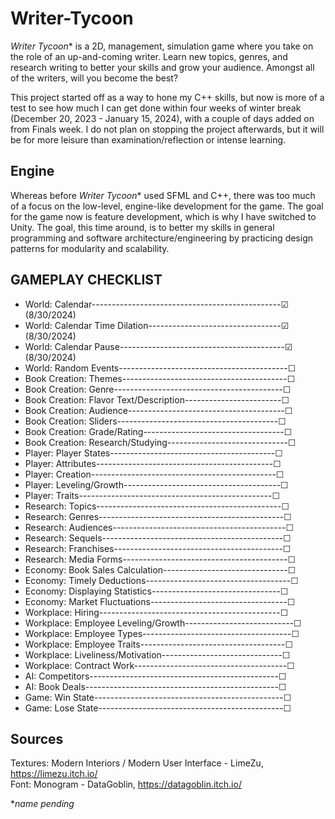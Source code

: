 # Writer-Tycoon
_Writer Tycoon_* is a 2D, management, simulation game where you take on the role of an up-and-coming writer. Learn new topics, genres, and research writing to better your skills and grow your audience. Amongst all of the writers, will you become the best?

This project started off as a way to hone my C++ skills, but now is more of a test to see how much I can get done within four weeks of winter break (December 20, 2023 - January 15, 2024), with a couple of days added on from Finals week. I do not plan on stopping the project afterwards, but it will be for more leisure than examination/reflection or intense learning.

## Engine
Whereas before _Writer Tycoon_* used SFML and C++, there was too much of a focus on the low-level, engine-like development for the game. The goal for the game now is feature development, which is why I have switched to Unity. The goal, this time around, is to better my skills in general programming and software architecture/engineering by practicing design patterns for modularity and scalability.

## GAMEPLAY CHECKLIST
* World: Calendar-----------------------------------------------☑ (8/30/2024)
* World: Calendar Time Dilation---------------------------------☑ (8/30/2024)
* World: Calendar Pause-----------------------------------------☑ (8/30/2024)
* World: Random Events------------------------------------------☐
* Book Creation: Themes-----------------------------------------☐
* Book Creation: Genre------------------------------------------☐
* Book Creation: Flavor Text/Description------------------------☐
* Book Creation: Audience---------------------------------------☐
* Book Creation: Sliders----------------------------------------☐
* Book Creation: Grade/Rating-----------------------------------☐
* Book Creation: Research/Studying------------------------------☐
* Player: Player States-----------------------------------------☐
* Player: Attributes--------------------------------------------☐
* Player: Creation----------------------------------------------☐
* Player: Leveling/Growth---------------------------------------☐
* Player: Traits------------------------------------------------☐
* Research: Topics----------------------------------------------☐
* Research: Genres----------------------------------------------☐
* Research: Audiences-------------------------------------------☐
* Research: Sequels---------------------------------------------☐
* Research: Franchises------------------------------------------☐
* Research: Media Forms-----------------------------------------☐
* Economy: Book Sales Calculation-------------------------------☐
* Economy: Timely Deductions------------------------------------☐
* Economy: Displaying Statistics--------------------------------☐
* Economy: Market Fluctuations----------------------------------☐
* Workplace: Hiring---------------------------------------------☐
* Workplace: Employee Leveling/Growth---------------------------☐
* Workplace: Employee Types-------------------------------------☐
* Workplace: Employee Traits------------------------------------☐
* Workplace: Liveliness/Motivation------------------------------☐
* Workplace: Contract Work--------------------------------------☐
* AI: Competitors-----------------------------------------------☐
* AI: Book Deals------------------------------------------------☐
* Game: Win State-----------------------------------------------☐
* Game: Lose State----------------------------------------------☐

## Sources
Textures: Modern Interiors / Modern User Interface - LimeZu, https://limezu.itch.io/<br>
Font: Monogram - DataGoblin, https://datagoblin.itch.io/


*_name pending_
